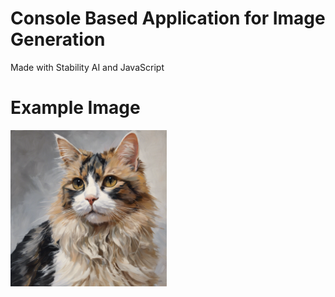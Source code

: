 # Console Based Application for Image Generation 
Made with Stability AI and JavaScript

# Example Image
<img src="/Image/img_1455757375.png" alt="Picture of older gentleman seated on a train"  width="250" height="250"/>
